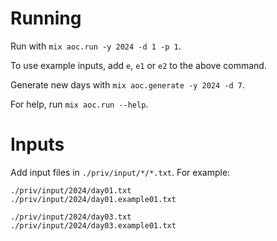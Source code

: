 # Running
Run with `mix aoc.run -y 2024 -d 1 -p 1`.

To use example inputs, add `e`, `e1` or `e2` to the above command.

Generate new days with `mix aoc.generate -y 2024 -d 7`.

For help, run `mix aoc.run --help`.

# Inputs
Add input files in `./priv/input/*/*.txt`. For example:
```
./priv/input/2024/day01.txt
./priv/input/2024/day01.example01.txt

./priv/input/2024/day03.txt
./priv/input/2024/day03.example01.txt
```
